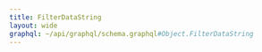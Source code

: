 ```yaml
---
title: FilterDataString
layout: wide
graphql: ~/api/graphql/schema.graphql#Object.FilterDataString
---
```


